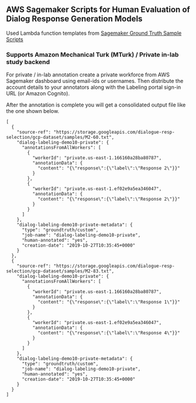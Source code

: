 ## AWS Sagemaker Scripts for Human Evaluation of Dialog Response Generation Models
 
Used Lambda function templates from [Sagemaker Ground Truth Sample Scripts](https://github.com/aws-samples/aws-sagemaker-ground-truth-recipe)

### Supports Amazon Mechanical Turk (MTurk) / Private in-lab study backend
For private / in-lab annotation create a private workforce from AWS Sagemaker dashboard using email-ids or usernames. Then distribute the account details to your annotators along with the Labeling portal sign-in URL (or Amazon Cognito).


After the annotation is complete you will get a consolidated output file like the one shown below. 
```json5
[
  {
    "source-ref": "https://storage.googleapis.com/dialogue-resp-selection/gcp-dataset/samples/M2-60.txt",
    "dialog-labeling-demo10-private": {
      "annotationsFromAllWorkers": [
        {
          "workerId": "private.us-east-1.166160a28ba80787",
          "annotationData": {
            "content": "{\"response\":{\"label\":\"Response 2\"}}"
          }
        },
        {
          "workerId": "private.us-east-1.ef02e9a5ea346047",
          "annotationData": {
            "content": "{\"response\":{\"label\":\"Response 2\"}}"
          }
        }
      ]
    },
    "dialog-labeling-demo10-private-metadata": {
      "type": "groundtruth/custom",
      "job-name": "dialog-labeling-demo10-private",
      "human-annotated": "yes",
      "creation-date": "2019-10-27T10:35:45+0000"
    }
  },
  {
    "source-ref": "https://storage.googleapis.com/dialogue-resp-selection/gcp-dataset/samples/M2-83.txt",
    "dialog-labeling-demo10-private": {
      "annotationsFromAllWorkers": [
        {
          "workerId": "private.us-east-1.166160a28ba80787",
          "annotationData": {
            "content": "{\"response\":{\"label\":\"Response 1\"}}"
          }
        },
        {
          "workerId": "private.us-east-1.ef02e9a5ea346047",
          "annotationData": {
            "content": "{\"response\":{\"label\":\"Response 4\"}}"
          }
        }
      ]
    },
    "dialog-labeling-demo10-private-metadata": {
      "type": "groundtruth/custom",
      "job-name": "dialog-labeling-demo10-private",
      "human-annotated": "yes",
      "creation-date": "2019-10-27T10:35:45+0000"
    }
  }
]
```